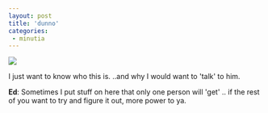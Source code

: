 ```yaml
---
layout: post
title: 'dunno'
categories:
 - minutia
---
```


<img src="http://www.islandwatersports.com/skate/images/box-talk02.gif">

I just want to know who this is. ..and why I would want to 'talk' to him.



<b>Ed</b>: Sometimes I put stuff on here that only one person will 'get' .. if the rest of you want to try and figure it out, more power to ya.


